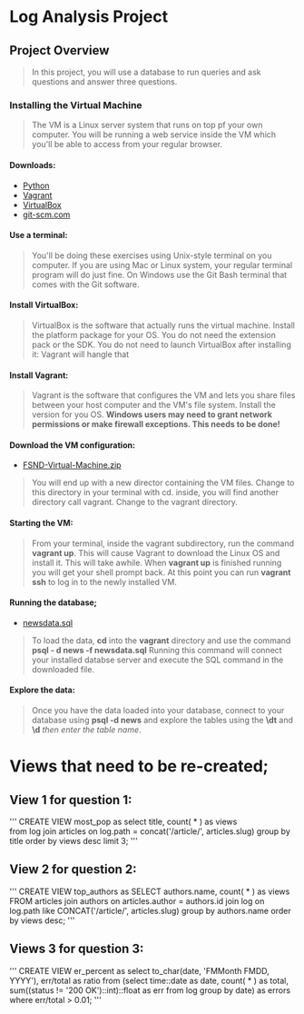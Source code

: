 # Log Analysis Project

## Project Overview
>In this project, you will use a database to run queries and ask questions and
answer three questions.

### Installing the Virtual Machine
>The VM is a Linux server system that runs on top pf your own computer. You will
be running a web service inside the VM which you'll be able to access from your
regular browser.

#### Downloads:
  * [Python](https://www.python.org/)
  * [Vagrant](https://www.vagrantup.com/)
  * [VirtualBox](https://www.virtualbox.org/)
  * [git-scm.com](https://git-scm.com/downloads)

#### Use a terminal:
>You'll be doing these exercises using Unix-style terminal on you computer. If
you are using Mac or Linux system, your regular terminal program will do just
fine. On Windows use the Git Bash terminal that comes with the Git software.

#### Install VirtualBox:
>VirtualBox is the software that actually runs the virtual machine. Install the
platform package for your OS. You do not need the extension pack or the SDK. You
do not need to launch VirtualBox after installing it: Vagrant will hangle that

#### Install Vagrant:
>Vagrant is the software that configures the VM and lets you share files between
your host computer and the VM's file system. Install the version for you OS.
**Windows users may need to grant network permissions or make firewall
exceptions. This needs to be done!**

#### Download the VM configuration:
  * [ FSND-Virtual-Machine.zip](https://d17h27t6h515a5.cloudfront.net/topher/2017/August/59822701_fsnd-virtual-machine/fsnd-virtual-machine.zip)

  > You will end up with a new director containing the VM files. Change to this
  directory in your terminal with cd. inside, you will find another directory
  call vagrant. Change to the vagrant directory.

#### Starting the VM:
> From your terminal, inside the vagrant subdirectory, run the command
**vagrant up**. This will cause Vagrant to download the Linux OS and install it.
This will take awhile. When **vagrant up** is finished running you will get
your shell prompt back. At this point you can run **vagrant ssh** to log in to
the newly installed VM.

#### Running the database;
  * [newsdata.sql](https://d17h27t6h515a5.cloudfront.net/topher/2016/August/57b5f748_newsdata/newsdata.zip)

>  To load the data, **cd** into the **vagrant** directory and use the command
**psql - d news -f newsdata.sql** Running this command will connect your
installed databse server and execute the SQL command in the downloaded file.

#### Explore the data:
> Once you have the data loaded into your database, connect to your database
using **psql -d news** and explore the tables using the **\dt** and
**\d** *then enter the table name*.

# Views that need to be re-created;

## View 1 for question 1:
'''
  CREATE VIEW most_pop as
  select title, count( * ) as views  
  from log join articles
  on log.path = concat('/article/', articles.slug)
  group by title
  order by views desc
  limit 3;
'''

## View 2 for question 2:
'''
  CREATE VIEW top_authors as
  SELECT authors.name,
  count( * ) as views
  FROM articles
  join authors on articles.author = authors.id
  join log on log.path
  like CONCAT('/article/', articles.slug)
  group by authors.name
  order by views desc;
'''  

## Views 3 for question 3:
'''
CREATE VIEW er_percent as
  select to_char(date, 'FMMonth FMDD, YYYY'),
  err/total as ratio  from (select time::date as date,
  count( * ) as total, sum((status != '200 OK')::int)::float as err
  from log  group by date) as errors where err/total > 0.01;
'''
